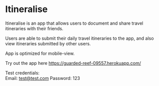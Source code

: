 # Itineralise

Itineralise is an app that allows users to document and share travel itineraries with their friends.

Users are able to submit their daily travel itineraries to the app, and also view itineraries submitted by other users.

App is optimized for mobile-view.

Try out the app here https://guarded-reef-09557.herokuapp.com/

Test credentials:<br/>
Email: test@test.com
Password: 123

